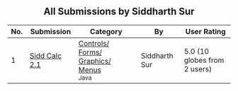 ﻿<div align="center">

## All Submissions by Siddharth Sur

</div>

No.  | Submission | Category | By   | User Rating
---- | ---------- | -------- | ---- | -----------
1 | [Sidd Calc 2\.1<br />](https://github.com/Planet-Source-Code/siddharth-sur-sidd-calc-2-1__2-3389) | [Controls/ Forms/ Graphics/ Menus<br /><sup>Java</sup>](../ByCategory/controls-forms-graphics-menus__2-59.md) | Siddharth Sur | 5.0 (10 globes from 2 users)
